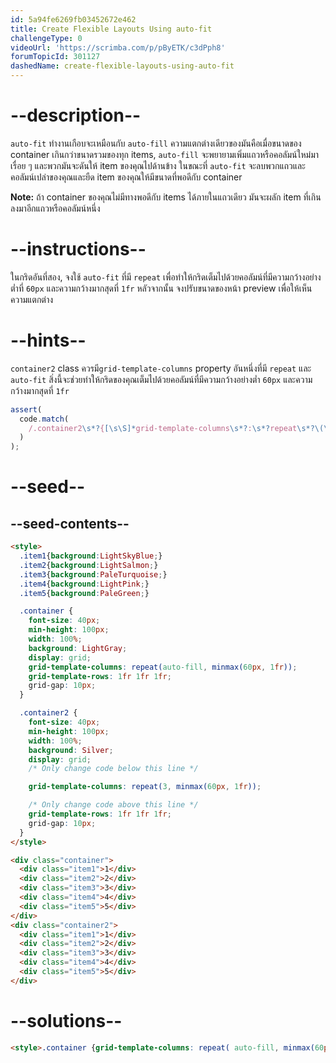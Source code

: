 ```yaml
---
id: 5a94fe6269fb03452672e462
title: Create Flexible Layouts Using auto-fit
challengeType: 0
videoUrl: 'https://scrimba.com/p/pByETK/c3dPph8'
forumTopicId: 301127
dashedName: create-flexible-layouts-using-auto-fit
---
```


# --description--

`auto-fit` ทำงานเกือบจะเหมือนกับ `auto-fill`
ความแตกต่างเดียวของมันคือเมื่อขนาดของ container เกินกว่าขนาดรวมของทุก items, `auto-fill` จะพยายามเพิ่มแถวหรือคอลัมน์ใหม่มาเรื่อย ๆ และพวกมันจะดันให้ item ของคุณไปด้านข้าง ในขณะที่ `auto-fit` จะลบพวกแถวและคอลัมน์เปล่าของคุณและยืด item ของคุณให้มีขนาดที่พอดีกับ container

**Note:** ถ้า container ของคุณไม่มีทางพอดีกับ items ได้ภายในแถวเดียว มันจะผลัก item ที่เกินลงมาอีกแถวหรือคอลัมน์หนึ่ง 

# --instructions--

ในกริดอันที่สอง, จงใช้ `auto-fit` ที่มี `repeat` เพื่อทำให้กริดเต็มไปด้วยคอลัมน์ที่มีความกว้างอย่างต่ำที่ `60px` และความกว้างมากสุดที่ `1fr`
หลัวจากนั้น จงปรับขนาดของหน้า preview เพื่อให้เห็นความแตกต่าง 

# --hints--

`container2` class ควรมี`grid-template-columns` property อันหนึ่งที่มี `repeat` และ `auto-fit`
สิ่งนี้จะช่วยทำให้กริดของคุณเต็มไปด้วยคอลัมน์ที่มีความกว้างอย่างต่ำ `60px` และความกว้างมากสุดที่ `1fr`

```js
assert(
  code.match(
    /.container2\s*?{[\s\S]*grid-template-columns\s*?:\s*?repeat\s*?\(\s*?auto-fit\s*?,\s*?minmax\s*?\(\s*?60px\s*?,\s*?1fr\s*?\)\s*?\)\s*?;[\s\S]*}/gi
  )
);
```

# --seed--

## --seed-contents--

```html
<style>
  .item1{background:LightSkyBlue;}
  .item2{background:LightSalmon;}
  .item3{background:PaleTurquoise;}
  .item4{background:LightPink;}
  .item5{background:PaleGreen;}

  .container {
    font-size: 40px;
    min-height: 100px;
    width: 100%;
    background: LightGray;
    display: grid;
    grid-template-columns: repeat(auto-fill, minmax(60px, 1fr));
    grid-template-rows: 1fr 1fr 1fr;
    grid-gap: 10px;
  }

  .container2 {
    font-size: 40px;
    min-height: 100px;
    width: 100%;
    background: Silver;
    display: grid;
    /* Only change code below this line */

    grid-template-columns: repeat(3, minmax(60px, 1fr));

    /* Only change code above this line */
    grid-template-rows: 1fr 1fr 1fr;
    grid-gap: 10px;
  }
</style>

<div class="container">
  <div class="item1">1</div>
  <div class="item2">2</div>
  <div class="item3">3</div>
  <div class="item4">4</div>
  <div class="item5">5</div>
</div>
<div class="container2">
  <div class="item1">1</div>
  <div class="item2">2</div>
  <div class="item3">3</div>
  <div class="item4">4</div>
  <div class="item5">5</div>
</div>
```

# --solutions--

```html
<style>.container {grid-template-columns: repeat( auto-fill, minmax(60px, 1fr));} .container2 {grid-template-columns: repeat(auto-fit, minmax(60px, 1fr));}</style>
```
